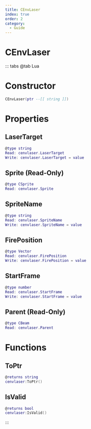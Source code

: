 ```yaml
---
title: CEnvLaser
index: true
order: 2
category:
  - Guide
---
```


# CEnvLaser

::: tabs
@tab Lua
# Constructor
```lua
CEnvLaser(ptr --[[ string ]])
```
# Properties
## LaserTarget 
```lua
@type string
Read: cenvlaser.LaserTarget
Write: cenvlaser.LaserTarget = value
```
## Sprite (Read-Only)
```lua
@type CSprite
Read: cenvlaser.Sprite
```
## SpriteName 
```lua
@type string
Read: cenvlaser.SpriteName
Write: cenvlaser.SpriteName = value
```
## FirePosition 
```lua
@type Vector
Read: cenvlaser.FirePosition
Write: cenvlaser.FirePosition = value
```
## StartFrame 
```lua
@type number
Read: cenvlaser.StartFrame
Write: cenvlaser.StartFrame = value
```
## Parent (Read-Only)
```lua
@type CBeam
Read: cenvlaser.Parent
```
# Functions
## ToPtr
```lua
@returns string
cenvlaser:ToPtr()
```
## IsValid
```lua
@returns bool
cenvlaser:IsValid()
```

:::